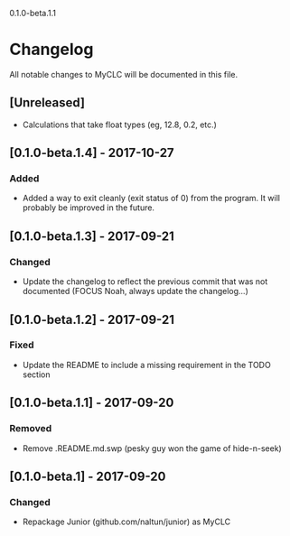 0.1.0-beta.1.1

# Changelog
All notable changes to MyCLC will be documented in this file.

## [Unreleased]
- Calculations that take float types (eg, 12.8, 0.2, etc.)

## [0.1.0-beta.1.4] - 2017-10-27
### Added
- Added a way to exit cleanly (exit status of 0) from the program. It will probably be improved in the future.

## [0.1.0-beta.1.3] - 2017-09-21
### Changed
- Update the changelog to reflect the previous commit that was not documented (FOCUS Noah, always update the changelog...)

## [0.1.0-beta.1.2] - 2017-09-21
### Fixed
- Update the README to include a missing requirement in the TODO section

## [0.1.0-beta.1.1] - 2017-09-20
### Removed
- Remove .README.md.swp (pesky guy won the game of hide-n-seek)

## [0.1.0-beta.1] - 2017-09-20
### Changed
- Repackage Junior (github.com/naltun/junior) as MyCLC

